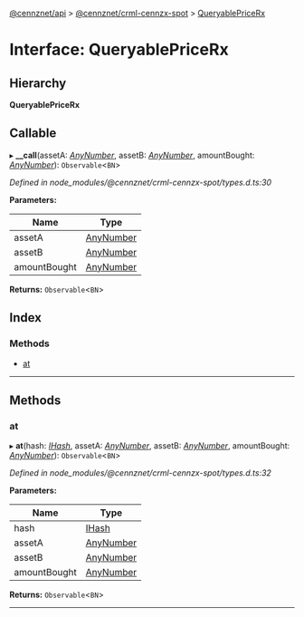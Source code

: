 [@cennznet/api](../README.md) > [@cennznet/crml-cennzx-spot](../modules/_cennznet_crml_cennzx_spot.md) > [QueryablePriceRx](../interfaces/_cennznet_crml_cennzx_spot.queryablepricerx.md)

# Interface: QueryablePriceRx

## Hierarchy

**QueryablePriceRx**

## Callable
▸ **__call**(assetA: *[AnyNumber](../modules/_plugnet.md#anynumber)*, assetB: *[AnyNumber](../modules/_plugnet.md#anynumber)*, amountBought: *[AnyNumber](../modules/_plugnet.md#anynumber)*): `Observable`<`BN`>

*Defined in node_modules/@cennznet/crml-cennzx-spot/types.d.ts:30*

**Parameters:**

| Name | Type |
| ------ | ------ |
| assetA | [AnyNumber](../modules/_plugnet.md#anynumber) |
| assetB | [AnyNumber](../modules/_plugnet.md#anynumber) |
| amountBought | [AnyNumber](../modules/_plugnet.md#anynumber) |

**Returns:** `Observable`<`BN`>

## Index

### Methods

* [at](_cennznet_crml_cennzx_spot.queryablepricerx.md#at)

---

## Methods

<a id="at"></a>

###  at

▸ **at**(hash: *[IHash](_plugnet.ihash.md)*, assetA: *[AnyNumber](../modules/_plugnet.md#anynumber)*, assetB: *[AnyNumber](../modules/_plugnet.md#anynumber)*, amountBought: *[AnyNumber](../modules/_plugnet.md#anynumber)*): `Observable`<`BN`>

*Defined in node_modules/@cennznet/crml-cennzx-spot/types.d.ts:32*

**Parameters:**

| Name | Type |
| ------ | ------ |
| hash | [IHash](_plugnet.ihash.md) |
| assetA | [AnyNumber](../modules/_plugnet.md#anynumber) |
| assetB | [AnyNumber](../modules/_plugnet.md#anynumber) |
| amountBought | [AnyNumber](../modules/_plugnet.md#anynumber) |

**Returns:** `Observable`<`BN`>

___

